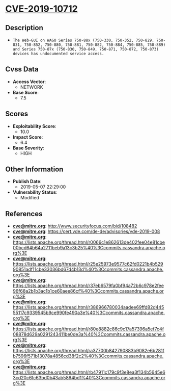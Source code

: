 
# [CVE-2019-10712](https://cve.mitre.org/cgi-bin/cvename.cgi?name=CVE-2019-10712)

## Description

- `The Web-GUI on WAGO Series 750-88x (750-330, 750-352, 750-829, 750-831, 750-852, 750-880, 750-881, 750-882, 750-884, 750-885, 750-889) and Series 750-87x (750-830, 750-849, 750-871, 750-872, 750-873) devices has undocumented service access.`

## Cvss Data

- **Access Vector**:
  - NETWORK
- **Base Score**:
  - 7.5

## Scores

- **Exploitability Score**:
  - 10.0
- **Impact Score**:
  - 6.4
- **Base Severity**:
  - HIGH

## Other Information

- **Publish Date**:
  - 2019-05-07 22:29:00
- **Vulnerability Status**:
  - Modified

## References

- **cve@mitre.org**: http://www.securityfocus.com/bid/108482
- **cve@mitre.org**: https://cert.vde.com/de-de/advisories/vde-2019-008
- **cve@mitre.org**: https://lists.apache.org/thread.html/r0066c1e862613de402fee04e81cbe00bcd64b64a2711beb9a13c3b25%40%3Ccommits.cassandra.apache.org%3E
- **cve@mitre.org**: https://lists.apache.org/thread.html/r25e25973e9577c62fd0221b4b52990851adf11cbe33036bd67d4b13d%40%3Ccommits.cassandra.apache.org%3E
- **cve@mitre.org**: https://lists.apache.org/thread.html/r37eb6579fa0bf94a72b6c978e2fee96f68a2b1b3ac1b1ce60aee86cf%40%3Ccommits.cassandra.apache.org%3E
- **cve@mitre.org**: https://lists.apache.org/thread.html/r386966780034aadee69ffd82d44555117c9339545b9ce990fe490a3e%40%3Ccommits.cassandra.apache.org%3E
- **cve@mitre.org**: https://lists.apache.org/thread.html/r80e8882c86c9c17a57396a5ef7c4f08878d629a0291243411be0de3a%40%3Ccommits.cassandra.apache.org%3E
- **cve@mitre.org**: https://lists.apache.org/thread.html/ra37700b842790883b9082e6b281fb7596f571b13078a4856cd38f2c2%40%3Ccommits.cassandra.apache.org%3E
- **cve@mitre.org**: https://lists.apache.org/thread.html/rb47911c179c9f3e8ea3f134b5645e63cd20c6fc63bd0b43ab5864bd1%40%3Ccommits.cassandra.apache.org%3E
